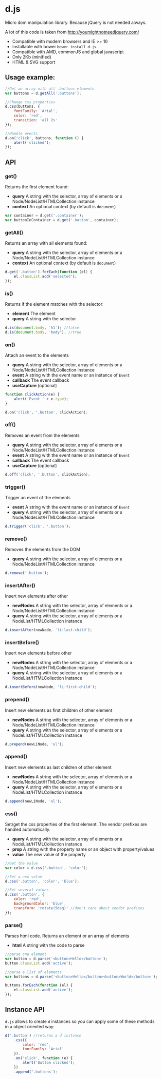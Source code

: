 # d.js

Micro dom manipulation library. Because jQuery is not needed always.

A lot of this code is taken from http://youmightnotneedjquery.com/

* Compatible with modern browsers and IE >= 10
* Installable with bower `bower install d.js`
* Compatible with AMD, commonJS and global javascript
* Only 2Kb (minified)
* HTML & SVG support

## Usage example:

```js
//Get an array with all .buttons elements
var buttons = d.getAll('.buttons');

//Change css properties
d.css(buttons, {
	fontFamily: 'Arial',
	color: 'red',
	transition: 'all 2s'
});

//Handle events
d.on('click', buttons, function () {
	alert('clicked');
});
```

## API

### get()

Returns the first element found:

* **query** A string with the selector, array of elements or a Node/NodeList/HTMLCollection instance
* **context** An optional context (by default is `document`)

```js
var container = d.get('.container');
var buttonInContainer = d.get('.button', container);
```

### getAll()

Returns an array with all elements found:

* **query** A string with the selector, array of elements or a Node/NodeList/HTMLCollection instance
* **context** An optional context (by default is `document`)

```js
d.get('.button').forEach(function (el) {
	el.classList.add('selected');
});
```

### is()

Returns if the element matches with the selector:

* **element** The element
* **query** A string with the selector

```js
d.is(document.body, 'h1'); //false
d.is(document.body, 'body'); //true
```

### on()

Attach an event to the elements

* **query** A string with the selector, array of elements or a Node/NodeList/HTMLCollection instance
* **event** A string with the event name or an instance of `Event`
* **callback** The event callback
* **useCapture** (optional)

```js
function clickAction(e) {
	alert('Event ' + e.type);
}

d.on('click', '.button', clickAction);
```

### off()

Removes an event from the elements

* **query** A string with the selector, array of elements or a Node/NodeList/HTMLCollection instance
* **event** A string with the event name or an instance of `Event`
* **callback** The event callback
* **useCapture** (optional)

```js
d.off('click', '.button', clickAction);
```

### trigger()

Trigger an event of the elements

* **event** A string with the event name or an instance of `Event`
* **query** A string with the selector, array of elements or a Node/NodeList/HTMLCollection instance

```js
d.trigger('click', '.button');
```

### remove()

Removes the elements from the DOM

* **query** A string with the selector, array of elements or a Node/NodeList/HTMLCollection instance

```js
d.remove('.button');
```

### insertAfter()

Insert new elements after other

* **newNodes** A string with the selector, array of elements or a Node/NodeList/HTMLCollection instance
* **query** A string with the selector, array of elements or a NodeList/HTMLCollection instance

```js
d.insertAfter(newNode, 'li:last-child');
```

### insertBefore()

Insert new elements before other

* **newNodes** A string with the selector, array of elements or a Node/NodeList/HTMLCollection instance
* **query** A string with the selector, array of elements or a NodeList/HTMLCollection instance

```js
d.insertBefore(newNode, 'li:first-child');
```

### prepend()

Insert new elements as first children of other element

* **newNodes** A string with the selector, array of elements or a Node/NodeList/HTMLCollection instance
* **query** A string with the selector, array of elements or a NodeList/HTMLCollection instance

```js
d.prepend(newLiNode, 'ul');
```

### append()

Insert new elements as last children of other element

* **newNodes** A string with the selector, array of elements or a Node/NodeList/HTMLCollection instance
* **query** A string with the selector, array of elements or a NodeList/HTMLCollection instance

```js
d.append(newLiNode, 'ul');
```

### css()

Set/get the css properties of the first element. The vendor prefixes are handled automatically.

* **query** A string with the selector, array of elements or a NodeList/HTMLCollection instance
* **prop** A string with the property name or an object with property/values
* **value** The new value of the property

```js
//Get the value
var color = d.css('.button', 'color');

//Set a new value
d.css('.button', 'color', 'blue');

//Set several values
d.css('.button', {
	color: 'red',
	backgroundColor: 'blue',
	transform: 'rotate(5deg)' //don't care about vendor prefixes
});
```

### parse()

Parses html code. Returns an element or an array of elements

* **html** A string with the code to parse

```js
//parse one element
var button = d.parse('<button>Hello</button>');
button.classList.add('active');

//parse a list of elements
var buttons = d.parse('<button>Hello</button><button>World</button>');

buttons.forEach(function (el) {
	el.classList.add('active');
});
```

## Instance API

`d.js` allows to create `d` instances so you can apply some of these methods in a object oriented way:

```js
d('.button') //returns a d instance
	.css({
		color: 'red',
		fontFamily: 'Arial'
	}).
	.on('click', function (e) {
		alert('Button clicked');
	})
	.append('.buttons');

```
